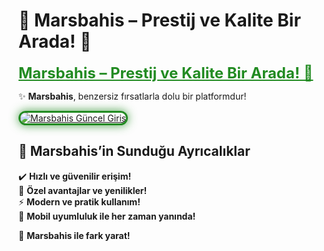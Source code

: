 # 👑 Marsbahis – Prestij ve Kalite Bir Arada! 🌟  

<a href="https://bit.ly/4fUwcQm" title="Marsbahis Güncel Giriş" style="color: #228b22; font-size: 24px; font-weight: bold;">Marsbahis – Prestij ve Kalite Bir Arada! 🌟</a>  

✨ **Marsbahis**, benzersiz fırsatlarla dolu bir platformdur!  

<a href="https://bit.ly/4fUwcQm" title="Marsbahis Güncel Giriş">  
<img src="https://i.ibb.co/BtMhhf6/g-venligiris.jpg" alt="Marsbahis Güncel Giriş" style="max-width: 100%; border: 3px solid #228b22; border-radius: 15px; box-shadow: 0px 0px 15px rgba(34, 139, 34, 0.8);">  
</a>  

## 🎯 Marsbahis’in Sunduğu Ayrıcalıklar  
✔️ **Hızlı ve güvenilir erişim!**  
🎁 **Özel avantajlar ve yenilikler!**  
⚡ **Modern ve pratik kullanım!**  
📱 **Mobil uyumluluk ile her zaman yanında!**  

🚀 **Marsbahis ile fark yarat!**
